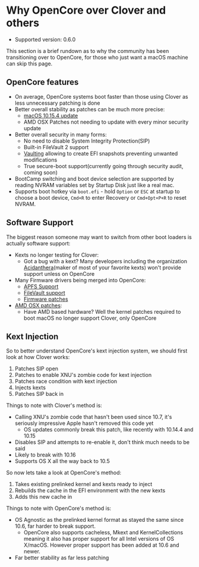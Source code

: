 # Why OpenCore over Clover and others

* Supported version: 0.6.0

This section is a brief rundown as to why the community has been transitioning over to OpenCore, for those who just want a macOS machine can skip this page.

## OpenCore features

* On average, OpenCore systems boot faster than those using Clover as less unnecessary patching is done
* Better overall stability as patches can be much more precise:
  * [macOS 10.15.4 update](https://www.reddit.com/r/hackintosh/comments/fo9bfv/macos_10154_update/)
  * AMD OSX Patches not needing to update with every minor security update
* Better overall security in many forms:
  * No need to disable System Integrity Protection(SIP)
  * Built-in FileVault 2 support
  * [Vaulting](https://dortania.github.io/OpenCore-Post-Install/universal/security.html#Vault) allowing to create EFI snapshots preventing unwanted modifications
  * True secure-boot support(currently going through security audit, coming soon)
* BootCamp switching and boot device selection are supported by reading NVRAM variables set by Startup Disk just like a real mac.
* Supports boot hotkey via `boot.efi` - hold `Option` or `ESC` at startup to choose a boot device, `Cmd+R` to enter Recovery or `Cmd+Opt+P+R` to reset NVRAM.

## Software Support

The biggest reason someone may want to switch from other boot loaders is actually software support:

* Kexts no longer testing for Clover:
  * Got a bug with a kext? Many developers including the organization [Acidanthera](https://github.com/acidanthera)(maker of most of your favorite kexts) won't provide support unless on OpenCore
* Many Firmware drivers being merged into OpenCore:
  * [APFS Support](https://github.com/acidanthera/AppleSupportPkg)
  * [FileVault support](https://github.com/acidanthera/AppleSupportPkg)
  * [Firmware patches](https://github.com/acidanthera/AptioFixPkg)
* [AMD OSX patches](https://github.com/AMD-OSX/AMD_Vanilla/tree/opencore):
  * Have AMD based hardware? Well the kernel patches required to boot macOS no longer support Clover, only OpenCore

## Kext Injection

So to better understand OpenCore's kext injection system, we should first look at how Clover works:

1. Patches SIP open
2. Patches to enable XNU's zombie code for kext injection
3. Patches race condition with kext injection
4. Injects kexts
5. Patches SIP back in

Things to note with Clover's method is:

* Calling XNU's zombie code that hasn't been used since 10.7, it's seriously impressive Apple hasn't removed this code yet
  * OS updates commonly break this patch, like recently with 10.14.4 and 10.15
* Disables SIP and attempts to re-enable it, don't think much needs to be said
* Likely to break with 10.16
* Supports OS X all the way back to 10.5

So now lets take a look at OpenCore's method:

1. Takes existing prelinked kernel and kexts ready to inject
2. Rebuilds the cache in the EFI environment with the new kexts
3. Adds this new cache in

Things to note with OpenCore's method is:

* OS Agnostic as the prelinked kernel format as stayed the same since  10.6, far harder to break support.
  * OpenCore also supports cacheless, Mkext and KernelCollections meaning it also has proper support for all Intel versions of OS X/macOS. However proper support has been added at 10.6 and newer.
* Far better stability as far less patching
